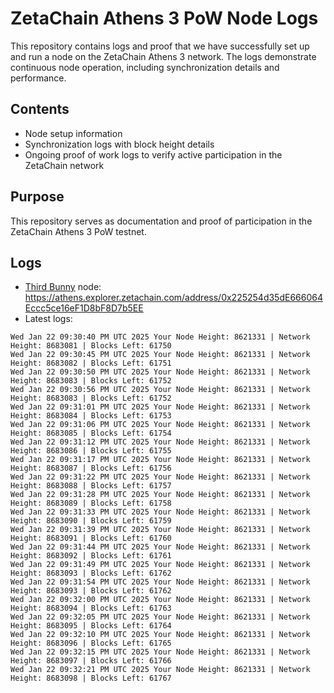 # ZetaChain Athens 3 PoW Node Logs
This repository contains logs and proof that we have successfully set up and run a node on the ZetaChain Athens 3 network. The logs demonstrate continuous node operation, including synchronization details and performance.

## Contents
- Node setup information
- Synchronization logs with block height details
- Ongoing proof of work logs to verify active participation in the ZetaChain network

## Purpose
This repository serves as documentation and proof of participation in the ZetaChain Athens 3 PoW testnet.

## Logs

- [Third Bunny](https://thirdbunny.xyz/) node: https://athens.explorer.zetachain.com/address/0x225254d35dE666064Eccc5ce16eF1D8bF8D7b5EE
- Latest logs:
```
Wed Jan 22 09:30:40 PM UTC 2025 Your Node Height: 8621331 | Network Height: 8683081 | Blocks Left: 61750
Wed Jan 22 09:30:45 PM UTC 2025 Your Node Height: 8621331 | Network Height: 8683082 | Blocks Left: 61751
Wed Jan 22 09:30:50 PM UTC 2025 Your Node Height: 8621331 | Network Height: 8683083 | Blocks Left: 61752
Wed Jan 22 09:30:56 PM UTC 2025 Your Node Height: 8621331 | Network Height: 8683083 | Blocks Left: 61752
Wed Jan 22 09:31:01 PM UTC 2025 Your Node Height: 8621331 | Network Height: 8683084 | Blocks Left: 61753
Wed Jan 22 09:31:06 PM UTC 2025 Your Node Height: 8621331 | Network Height: 8683085 | Blocks Left: 61754
Wed Jan 22 09:31:12 PM UTC 2025 Your Node Height: 8621331 | Network Height: 8683086 | Blocks Left: 61755
Wed Jan 22 09:31:17 PM UTC 2025 Your Node Height: 8621331 | Network Height: 8683087 | Blocks Left: 61756
Wed Jan 22 09:31:22 PM UTC 2025 Your Node Height: 8621331 | Network Height: 8683088 | Blocks Left: 61757
Wed Jan 22 09:31:28 PM UTC 2025 Your Node Height: 8621331 | Network Height: 8683089 | Blocks Left: 61758
Wed Jan 22 09:31:33 PM UTC 2025 Your Node Height: 8621331 | Network Height: 8683090 | Blocks Left: 61759
Wed Jan 22 09:31:39 PM UTC 2025 Your Node Height: 8621331 | Network Height: 8683091 | Blocks Left: 61760
Wed Jan 22 09:31:44 PM UTC 2025 Your Node Height: 8621331 | Network Height: 8683092 | Blocks Left: 61761
Wed Jan 22 09:31:49 PM UTC 2025 Your Node Height: 8621331 | Network Height: 8683093 | Blocks Left: 61762
Wed Jan 22 09:31:54 PM UTC 2025 Your Node Height: 8621331 | Network Height: 8683093 | Blocks Left: 61762
Wed Jan 22 09:32:00 PM UTC 2025 Your Node Height: 8621331 | Network Height: 8683094 | Blocks Left: 61763
Wed Jan 22 09:32:05 PM UTC 2025 Your Node Height: 8621331 | Network Height: 8683095 | Blocks Left: 61764
Wed Jan 22 09:32:10 PM UTC 2025 Your Node Height: 8621331 | Network Height: 8683096 | Blocks Left: 61765
Wed Jan 22 09:32:15 PM UTC 2025 Your Node Height: 8621331 | Network Height: 8683097 | Blocks Left: 61766
Wed Jan 22 09:32:21 PM UTC 2025 Your Node Height: 8621331 | Network Height: 8683098 | Blocks Left: 61767
```
